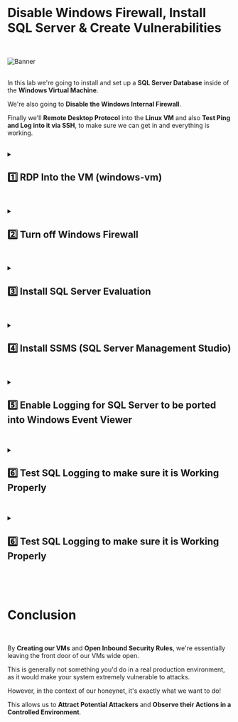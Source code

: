 <br>

# Disable Windows Firewall, Install SQL Server & Create Vulnerabilities

<br>


![Banner](https://github.com/user-attachments/assets/74cda7d0-a70b-4459-b53a-70078edb326f)
<br />
<br />

In this lab we're going to install and set up a **SQL Server Database** inside of the **Windows Virtual Machine**.

We're also going to **Disable the Windows Internal Firewall**.

Finally we'll **Remote Desktop Protocol** into the **Linux VM** and also **Test Ping and Log into it via SSH**, to make sure we can get in and everything is working.

<br />

<details close> 
<summary> <h2> 1️⃣ RDP Into the VM (windows-vm)</h2> </summary>
<br>

The first step is to copy the **Public IP Address** of the ```windows-vm```

![azure portal](https://github.com/user-attachments/assets/59c10e90-33da-4cf3-a40c-802f76edf858)


Using the **Microsoft Remote Desktop** ➜ Remote into the VM using that IP Address and:

- Username: ```labuser```
- Password: ```Cyberlab123!```

![azure portal](https://github.com/user-attachments/assets/59c10e90-33da-4cf3-a40c-802f76edf858)

  </details>

<h2></h2>

<details close> 
<summary> <h2>2️⃣ Turn off Windows Firewall</h2> </summary>
<br>

> By **Turnning off the Firewall**, the Virtual Machine is essentially going to respond to ping requests and all sorts of traffic ➜ making it easier to be discovered on the internet by bad actors.
> 
> We have previously opened up the **NSG** (which in a sense is the **Azure Firewall**), but inside of the Operating System there's another **Firewall** ➜ so we're going to disable that.

<br>

Back in our Wondows Vm, the first thing to do is **Disable the Internal Windows Firewall**.

Inside the Windows Firewall ➜ click on **Windows Defender Firewall Properties**.

Then trun of the **Firewall State** for the **Domain**, **Private** and **Public Profiles**:

![azure portal](https://github.com/user-attachments/assets/59c10e90-33da-4cf3-a40c-802f76edf858)

![azure portal](https://github.com/user-attachments/assets/59c10e90-33da-4cf3-a40c-802f76edf858)

  </details>

<h2></h2>

<details close> 
<summary> <h2>3️⃣ Install SQL Server Evaluation</h2> </summary>
<br>

> We're going to use SQL Server as another component of our Honeynet that we can let attacker discover and try to hack into.
> 
> We're not actually going to do anything with SQL, we're not going to put any data in there, it's just going to serve as another Endpoint for people to attack and we're going to ghenerate logs with it.

<br>

You can **[Download SQL Server here](https://www.microsoft.com/en-us/evalcenter/evaluate-sql-server-2019)**

Download the EXE file and install it on the VM:

![azure portal](https://github.com/user-attachments/assets/59c10e90-33da-4cf3-a40c-802f76edf858)

In this case we're going to **Download Media**:

![azure portal](https://github.com/user-attachments/assets/59c10e90-33da-4cf3-a40c-802f76edf858)

We'll download an **ISO** and put it on the **Desktop**:

![azure portal](https://github.com/user-attachments/assets/59c10e90-33da-4cf3-a40c-802f76edf858)

After it's been downloaded, right-click the ISO file and click **Mount**:

![azure portal](https://github.com/user-attachments/assets/59c10e90-33da-4cf3-a40c-802f76edf858)

Look for the **SqlSetup** on your PC and then actaully install SQL by clicking on the **setup** file:

![azure portal](https://github.com/user-attachments/assets/59c10e90-33da-4cf3-a40c-802f76edf858)

Afte the SQL setup opens, just click **Instalation** and then **New SQL Server stand-alone installation**:

![azure portal](https://github.com/user-attachments/assets/59c10e90-33da-4cf3-a40c-802f76edf858)

Accept the "license terms" and click "Next" until reaching the **Feature Selection** Tab where you want to tick the ☑ **Database Engine Services** check box:

We'll use Mixed Mode for SQL Server Authentication and Windows Authentication:

By default SQL Server can have an admin account called "sa" (for system administrator), so we'll set up the password for this

- Username: ```sa``` (default)
- Password: ```Cyberlab123!```

We'll also add the current Windows User, which will make our User ```labuser``` able to Authenticate and "log into" our SQL instance.

Click on **"Add Current User"** and it will add the current user ```labuser``` as well

![azure portal](https://github.com/user-attachments/assets/59c10e90-33da-4cf3-a40c-802f76edf858)

![azure portal](https://github.com/user-attachments/assets/59c10e90-33da-4cf3-a40c-802f76edf858)

  </details>

<h2></h2>

<details close> 
<summary> <h2>4️⃣ Install SSMS (SQL Server Management Studio)</h2> </summary>
<br>

> The next thing we're going to do is install **SQL Server Management Studio**.
> 
> This is just an app that essentially let's us log into **SQL Server Database** and visualize things.
> 
> Basically we're going to use SSMS to attempt to log in and **Generate Logs** or **Failure to Authenticate Logs**.

<br>

You can **[Download SSMS here](https://learn.microsoft.com/en-us/sql/ssms/download-sql-server-management-studio-ssms)**

Open the **SSMS Setup ENU exe** File, install it and Restart the Vm:

  ![VM create](https://github.com/user-attachments/assets/fd16cae4-cdfd-45c8-b0a3-d94a04c9677d)

  ![VM create](https://github.com/user-attachments/assets/fd16cae4-cdfd-45c8-b0a3-d94a04c9677d)


>   <details close> 
>   
> **<summary> 💡 Note</summary>**
> 
> Again this is just an App that let's us connect to our SQL Database.
> 
> Because our Virtual Machine is completely exposed to the Internet: The NSG is wide open & the local Firewall is wide open ➜ theoretically anyone could attempt to connect to the SQL Database we just installed.
> 
> It doesn't have to be someone on the VM, it can be someone from anywhere worldwide, as long as they can access our VM's IP Address.
> 
>   </details>

<br>

  </details>

<h2></h2>
<details close>
  
<summary> <h2>5️⃣ Enable Logging for SQL Server to be ported into Windows Event Viewer</h2> </summary>
<br>

> The next thing we're going to do is **Enable Logging for SQL Server**, in order to send the logs to the **Windows Event Log**.
> 
> This part is a bit troublesome to do ➜ there's a few steps we have to do to **Enable Logging for SQL Server**.

<br>

You can **[Follow this Link to Write SQL Server Audit Events to the Security log](https://learn.microsoft.com/en-us/sql/relational-databases/security/auditing/write-sql-server-audit-events-to-the-security-log?view=sql-server-ver16)**

<br>

  <details close> 
  
**<summary> 📝 Summary</summary>**

We can view all the logs for the Windows VM through the **Event Viewer**.

  ![VM create](https://github.com/user-attachments/assets/fd16cae4-cdfd-45c8-b0a3-d94a04c9677d)

For example if we go to Windows **Logs** > **Security** > click on one of the **Events / Logs** ➜ we can se the details: ***"An account was successfully logged on."***

Whenever someone fails a login, or has a succesful login ➜ that's going to be recorded in the **Event Viewer** and we can see it:

  ![VM create](https://github.com/user-attachments/assets/fd16cae4-cdfd-45c8-b0a3-d94a04c9677d)

<br>

> Basically what we're doing right now is set up the **SQL Server** ➜ so that when somebody **Fails to Authenticate** against it, we'll be able to see the logs for that in the **Event Viewer**
> 
> And to achieve that we first need to provide full permissions for the SQL Server service account to the registry hive (**Registry Editor**).
> 
> The **Windows Registry** is a place in the computer where we can make a lot of granular configurations to affect the way the OS behaves.

  </details>

<br>

<br>

First we're going to open the **Registry Editor**:

  ![VM create](https://github.com/user-attachments/assets/fd16cae4-cdfd-45c8-b0a3-d94a04c9677d)

Paste the following Registry path inside it (instead of browsing to it):

```HKEY_LOCAL_MACHINE\SYSTEM\CurrentControlSet\Services\EventLog\Security```

  ![VM create](https://github.com/user-attachments/assets/fd16cae4-cdfd-45c8-b0a3-d94a04c9677d)

Then we'll right-click the **Security** key > click on **Permissions**

  ![VM create](https://github.com/user-attachments/assets/fd16cae4-cdfd-45c8-b0a3-d94a04c9677d)

Add the ```NETWORK SERVICE``` account to the permission > and thick the ☑ boxes **Full Control** and **Read**

Click **"Apply"** and then **"OK"**:

  ![VM create](https://github.com/user-attachments/assets/fd16cae4-cdfd-45c8-b0a3-d94a04c9677d)

<br>

<h2></h2>

<br>

Now we'll **Enable Auditing from SQL Server**

From the Start menu > type **cmd** > right-click on **Command Prompt** and **Run as administrator**

  ![VM create](https://github.com/user-attachments/assets/fd16cae4-cdfd-45c8-b0a3-d94a04c9677d)

Paste the following **statement** > press **"Enter"** > and you can see that the command was **successfully executed** ✔️

```auditpol /set /subcategory:"application generated" /success:enable /failure:enable```

<br>

  ![VM create](https://github.com/user-attachments/assets/fd16cae4-cdfd-45c8-b0a3-d94a04c9677d)

<br>

<h2></h2>

<br>

The next thing to do is open the **SSMS**, log into it and **Enable Auditing**.

  ![VM create](https://github.com/user-attachments/assets/fd16cae4-cdfd-45c8-b0a3-d94a04c9677d)

To Connect to the SQL Server ➜  we can select **"SQL Server Authentication"** and use the **SQL Server system administrator credentials** we had set up earlier:

- Username: ```sa```
- Password: ```Cyberlab123!```

  ![VM create](https://github.com/user-attachments/assets/fd16cae4-cdfd-45c8-b0a3-d94a04c9677d)

Then we'll go to the **Properties** of the Server we just connected to > go to **"Login auditing"** > and check ◉ **Both failed and successful logins**

This way all the login attempts can be logged to the **Event Log**

  ![VM create](https://github.com/user-attachments/assets/fd16cae4-cdfd-45c8-b0a3-d94a04c9677d)

And finally we just have to **Restart** the Server ➜ right-click on the **windows-VM SQL Server** and click on **"Restart"**:

  ![VM create](https://github.com/user-attachments/assets/fd16cae4-cdfd-45c8-b0a3-d94a04c9677d)

  </details>

<h2></h2>

<details close> 
<summary> <h2>6️⃣ Test SQL Logging to make sure it is Working Properly</h2> </summary>
<br>

We'll now "attempt" to reconnect to the SQL Server **Intentionally Using a Wrong Password**:

  ![VM create](https://github.com/user-attachments/assets/fd16cae4-cdfd-45c8-b0a3-d94a04c9677d)

Then close **SSMS** and open the **Event Viewer**.

Under the **Windows Logs** > **Application Log** ➜ ⚠️ this is where the **SQL Server Login Attempts** are going to be recorded.

You can see bellow the Event of the **Login failed** we intentionally generated using a Wrong Pasword:

  ![VM create](https://github.com/user-attachments/assets/fd16cae4-cdfd-45c8-b0a3-d94a04c9677d)

✅ So we can confirm that this is working properly.

<br>

  </details>

<h2></h2>

<details close> 
<summary> <h2>6️⃣ Test SQL Logging to make sure it is Working Properly</h2> </summary>
<br>



<br>

### Navigate to the Network Security Group (NSG):

- In the Azure portal, search for "**Network Security Groups**" in the search bar at the top.
- Once there, select the NSG associated with your virtual machine.

 ![NSG](https://github.com/user-attachments/assets/f65a25f9-c6a7-461e-8542-3a5a3c84ca38)
  
### Create an inbound security rule:

- Inside the NSG, you'll find a section for "**Inbound security rules**".
- This is where we control what kind of traffic is allowed to reach our VM.
- Click on "***Add***" to create a "**new rule**".

 ![NSG](https://github.com/user-attachments/assets/13424b7c-9402-4ed2-bc14-51e3de7ba08c)

### Configure the rule:

- We'll be prompted to input some details about our new rule.
  
### Source:

- This defines where the incoming traffic is coming from.
  
  - We can set this to ```Any``` to allow traffic from any location.
  
### Source port ranges:

- This specifies the ports on the source (the computer initiating the connection) that are allowed.

  - Again, we can set this to ```*``` or ```Any``` to allow all ports.

### Destination:

- This defines where the traffic is going to.

  - Since we want the traffic to reach our VM, we can set this to ```Any```.
  
### Destination port ranges:

- This specifies the ports on our VM that are allowed to receive traffic.

  - We can set this to ```*``` or ```Any``` to open all ports.
  
### Priority:

- Setting priorities in Network Security Groups (NSGs) is an essential step.
- The priority determines the order in which rules are applied.
- Rules with lower priority numbers are processed before rules with higher priority numbers because the lower the number, the higher the priority.

  - For the purpose of this lab, I set the priority to ```300``` to ensure that this honeypot functions as intended!

### Action:

- We'll set this to ```Allow```, which means that traffic matching this rule will be allowed to reach our VM. 
  
 ![NSG](https://github.com/franciscovfonseca/Setting-Up-Vulnerable-VMs-in-Azure/assets/172988970/0bf17e13-1f81-42ac-8692-dbf3bbbdf893)

  
### Review & Create:

- After configuring all the details we need for this inbound rule, click "***Add***" to **Create the Rule**.

<br>

➡️ I then followed the exact same process for the ```linux-vm``` Virtual Machine

<br>

  </details>

<h2></h2>

<br>

# Conclusion

<br>

By **Creating our VMs** and **Open Inbound Security Rules**, we're essentially leaving the front door of our VMs wide open.

This is generally not something you'd do in a real production environment, as it would make your system extremely vulnerable to attacks.

However, in the context of our honeynet, it's exactly what we want to do!

This allows us to **Attract Potential Attackers** and **Observe their Actions in a Controlled Environment**.

  
<br />
<br />
  
 
 
